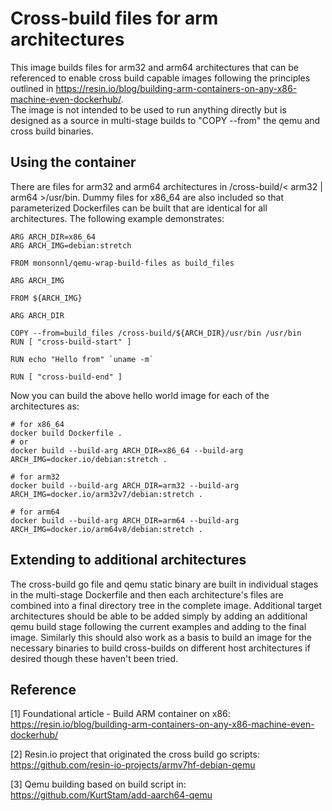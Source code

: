 # Cross-build files for arm architectures

This image builds files for arm32 and arm64 architectures that can be referenced
to enable cross build capable images following the principles outlined in
https://resin.io/blog/building-arm-containers-on-any-x86-machine-even-dockerhub/.  
The image is not intended to be used to run anything directly but is designed as
a source in  multi-stage builds to "COPY --from" the qemu and cross build binaries.

## Using the container

There are files for arm32 and arm64 architectures in /cross-build/< arm32 | arm64 >/usr/bin.  Dummy
files for x86_64 are also included so that parameterized Dockerfiles can be built
that are identical for all architectures.  The following example demonstrates:

```
ARG ARCH_DIR=x86_64
ARG ARCH_IMG=debian:stretch

FROM monsonnl/qemu-wrap-build-files as build_files

ARG ARCH_IMG

FROM ${ARCH_IMG}

ARG ARCH_DIR

COPY --from=build_files /cross-build/${ARCH_DIR}/usr/bin /usr/bin
RUN [ "cross-build-start" ]

RUN echo "Hello from" `uname -m`

RUN [ "cross-build-end" ]
```
Now you can build the above hello world image for each of the architectures as:

```
# for x86_64
docker build Dockerfile .
# or
docker build --build-arg ARCH_DIR=x86_64 --build-arg ARCH_IMG=docker.io/debian:stretch .

# for arm32
docker build --build-arg ARCH_DIR=arm32 --build-arg ARCH_IMG=docker.io/arm32v7/debian:stretch .

# for arm64
docker build --build-arg ARCH_DIR=arm64 --build-arg ARCH_IMG=docker.io/arm64v8/debian:stretch .
```

## Extending to additional architectures

The cross-build go file and qemu static binary are built in individual stages in the multi-stage
Dockerfile and then each architecture's files are combined into a final directory tree in the complete
image.  Additional target architectures should be able to be added simply by adding an additional
qemu build stage following the current examples and adding to the final image.  Similarly this should
also work as a basis to build an image for the necessary binaries to build cross-builds on different
host architectures if desired though these haven't been tried.


## Reference

[1] Foundational article - Build ARM container on x86: https://resin.io/blog/building-arm-containers-on-any-x86-machine-even-dockerhub/

[2] Resin.io project that originated the cross build go scripts: https://github.com/resin-io-projects/armv7hf-debian-qemu

[3] Qemu building based on build script in: https://github.com/KurtStam/add-aarch64-qemu
